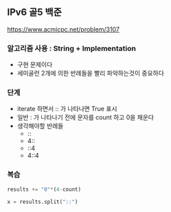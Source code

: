 ## IPv6 골5 백준
https://www.acmicpc.net/problem/3107

### 알고리즘 사용 : String + Implementation

- 구현 문제이다
- 세미골런 2개에 의한 반례들을 빨리 파악하는것이 중요하다


### 단계
- iterate 하면서 :: 가 나타나면 True 표시
- 일반 : 가 나타나기 전에 문자를 count 하고 0을 채운다
- 생각해야할 반례들
    - ::
    - 4::
    - ::4
    - 4::4

### 복습
```py
results += "0"*(4-count)

x = results.split("::")
```